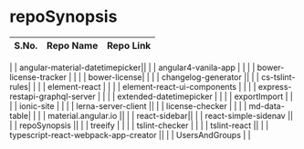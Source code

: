 # repoSynopsis

| S.No. | Repo Name| Repo Link |
| :---: | :---: | :---: |

|   | angular-material-datetimepicker||
|   | angular4-vanila-app | |
|   | bower-license-tracker   | |
|   | bower-license| |
|   | changelog-generator ||
|   | cs-tslint-rules| |
|   | element-react | |
|   | element-react-ui-components |  |
|   | express-restapi-graphql-server  |  |
|   | extended-datetimepicker  |  |
|   | exportImport  |  |
|   | ionic-site  |  |
|   | lerna-server-client ||
|   | license-checker |  |
|   | md-data-table| |
|   | material.angular.io ||
|   | react-sidebar||
|   | react-simple-sidenav ||
|   | repoSynopsis ||
|   | treeify |  |
|   | tslint-checker | |
|   | tslint-react ||
|   | typescript-react-webpack-app-creator || 
|   | UsersAndGroups |  |
